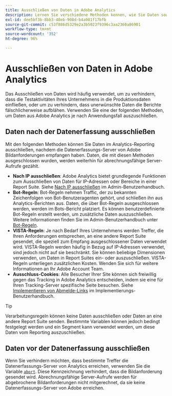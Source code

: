 ```yaml
---
title: Ausschließen von Daten in Adobe Analytics
description: Lernen Sie verschiedene Methoden kennen, wie Sie Daten sowohl vor als auch nach der Datenerfassung ausschließen können.
exl-id: dee5bf3b-8bb3-48eb-908d-b4a981f17bfb
source-git-commit: c53f886d5329e2a3b5023f9396c3aa2360a86901
workflow-type: tm+mt
source-wordcount: '352'
ht-degree: 96%

---
```


# Ausschließen von Daten in Adobe Analytics

Das Ausschließen von Daten wird häufig verwendet, um zu verhindern, dass die Testaktivitäten Ihres Unternehmens in die Produktionsdaten einfließen, oder um zu verhindern, dass unerwünschte Daten die Berichte fälschlicherweise aufblähen. Verwenden Sie eine der folgenden Methoden, um Daten aus Adobe Analytics je nach Anwendungsfall auszuschließen.

## Daten nach der Datenerfassung ausschließen

Mit den folgenden Methoden können Sie Daten im Analytics-Reporting ausschließen, nachdem die Datenerfassungs-Server von Adobe Bildanforderungen empfangen haben. Daten, die mit diesen Methoden ausgeschlossen wurden, werden weiterhin für abrechnungsfähige Server-Aufrufe gezählt.

* **Nach IP ausschließen**: Adobe Analytics bietet grundlegende Funktionen zum Ausschließen von Daten für IP-Adressen oder Bereiche in einer Report Suite. Siehe [Nach IP ausschließen](/help/admin/admin/exclude-ip.md) im Admin-Benutzerhandbuch.
* **Bot-Regeln**: Bot-Regeln nehmen Traffic, der zu bekannten Zeichenfolgen von Bot-Benutzeragenten gehört, und schließen ihn aus Analytics-Berichten aus. Daten, die über Bot-Regeln ausgeschlossen werden, werden im Bots-Bericht platziert. Es können benutzerdefinierte Bot-Regeln erstellt werden, um zusätzliche Daten auszuschließen. Weitere Informationen finden Sie im Admin-Benutzerhandbuch unter [Bot-Regeln](/help/admin/admin/c-manage-report-suites/c-edit-report-suites/general/bot-removal/bot-rules.md).
* **VISTA-Regeln**: Je nach Bedarf Ihres Unternehmens werden Treffer, die Ihren Anforderungen entsprechen, an eine andere Report Suite gesendet, die speziell zum Empfang ausgeschlossener Daten verwendet wird. VISTA-Regeln werden häufig in Bezug auf IP-Adressen verwendet, sind jedoch nicht auf sie beschränkt. Sie können beliebige Dimensionen verwenden, um Daten in Report Suites ein- oder auszuschließen. VISTA-Regeln unterliegen zusätzlichen Kosten. Wenden Sie sich für weitere Informationen an Ihr Adobe Account Team.
* **Ausschluss-Cookies**: Alle Besucher Ihrer Site können sich freiwillig gegen das Tracking in Adobe Analytics entscheiden, indem sie eine für Ihren Tracking-Server spezifische Seite besuchen. Siehe [Implementieren von Abmelde-Links](/help/implement/js/opt-out.md) im Implementierungs-Benutzerhandbuch.

>[!TIP]
>
>Verarbeitungsregeln können keine Daten ausschließen oder Daten an eine andere Report Suite senden. Bestimmte Variablen können jedoch bedingt festgelegt werden und ein Segment kann verwendet werden, um diese Daten vom Reporting auszuschließen.

## Daten vor der Datenerfassung ausschließen

Wenn Sie verhindern möchten, dass bestimmte Treffer die Datenerfassungs-Server von Analytics erreichen, verwenden Sie die Variable [`abort`](/help/implement/vars/config-vars/abort.md). Diese Kennzeichnung verhindert, dass die Bildanforderung gesendet wird. Abrechnungsfähige Server-Aufrufe werden für abgebrochene Bildanforderungen nicht mitgerechnet, da sie keine Datenerfassungs-Server von Adobe erreichen.
